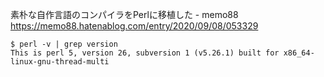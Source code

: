 素朴な自作言語のコンパイラをPerlに移植した - memo88  
https://memo88.hatenablog.com/entry/2020/09/08/053329

```
$ perl -v | grep version
This is perl 5, version 26, subversion 1 (v5.26.1) built for x86_64-linux-gnu-thread-multi
```
